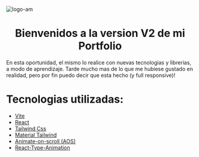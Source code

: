 ![logo-am](https://github.com/AguzKind/aguzkind.github.io/assets/105683402/f6e227dd-dc65-452c-8cec-936962e43f96)

<h1 align="center"> Bienvenidos a la version V2 de mi Portfolio </h1>

En esta oportunidad, el mismo lo realice con nuevas tecnologias y librerias, a modo de aprendizaje.
Tarde mucho mas de lo que me hubiese gustado en realidad, pero por fin puedo decir que esta hecho (y full responsive)!


# Tecnologias utilizadas:
- [Vite](https://vitejs.dev/)
- [React](https://react.dev/)
- [Tailwind Css](https://tailwindcss.com/)
- [Material Tailwind](https://www.material-tailwind.com/)
- [Animate-on-scroll (AOS)](https://michalsnik.github.io/aos/)
- [React-Type-Animation](https://www.npmjs.com/package/react-type-animation)


